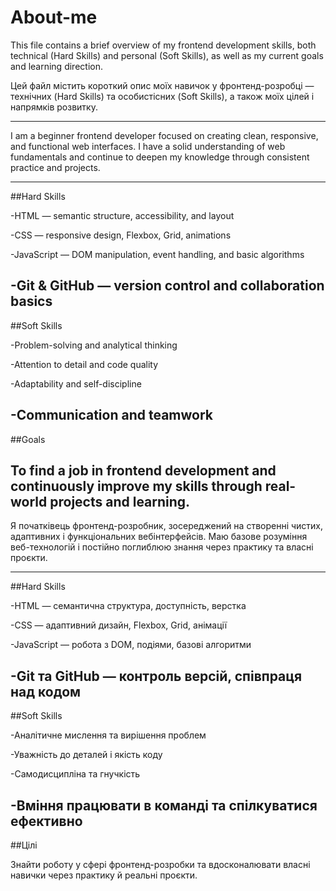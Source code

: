 # About-me

This file contains a brief overview of my frontend development skills, both technical (Hard Skills) and personal (Soft Skills), as well as my current goals and learning direction.

Цей файл містить короткий опис моїх навичок у фронтенд-розробці — технічних (Hard Skills) та особистісних (Soft Skills), а також моїх цілей і напрямків розвитку.

---

I am a beginner frontend developer focused on creating clean, responsive, and functional web interfaces.
I have a solid understanding of web fundamentals and continue to deepen my knowledge through consistent practice and projects.

---

##Hard Skills

-HTML — semantic structure, accessibility, and layout

-CSS — responsive design, Flexbox, Grid, animations

-JavaScript — DOM manipulation, event handling, and basic algorithms

-Git & GitHub — version control and collaboration basics
---

##Soft Skills

-Problem-solving and analytical thinking

-Attention to detail and code quality

-Adaptability and self-discipline

-Communication and teamwork
---

##Goals

To find a job in frontend development and continuously improve my skills through real-world projects and learning.
---

Я початківець фронтенд-розробник, зосереджений на створенні чистих, адаптивних і функціональних вебінтерфейсів.
Маю базове розуміння веб-технологій і постійно поглиблюю знання через практику та власні проєкти.

---

##Hard Skills

-HTML — семантична структура, доступність, верстка

-CSS — адаптивний дизайн, Flexbox, Grid, анімації

-JavaScript — робота з DOM, подіями, базові алгоритми

-Git та GitHub — контроль версій, співпраця над кодом
---

##Soft Skills

-Аналітичне мислення та вирішення проблем

-Уважність до деталей і якість коду

-Самодисципліна та гнучкість

-Вміння працювати в команді та спілкуватися ефективно
---

##Цілі

Знайти роботу у сфері фронтенд-розробки та вдосконалювати власні навички через практику й реальні проєкти.
